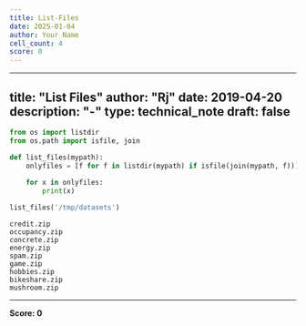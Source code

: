 ```yaml
---
title: List-Files
date: 2025-01-04
author: Your Name
cell_count: 4
score: 0
---
```


---
title: "List Files"
author: "Rj"
date: 2019-04-20
description: "-"
type: technical_note
draft: false
---

```python
from os import listdir
from os.path import isfile, join
```


```python
def list_files(mypath):
    onlyfiles = [f for f in listdir(mypath) if isfile(join(mypath, f))]
    
    for x in onlyfiles:
        print(x)
```


```python
list_files('/tmp/datasets')
```

    credit.zip
    occupancy.zip
    concrete.zip
    energy.zip
    spam.zip
    game.zip
    hobbies.zip
    bikeshare.zip
    mushroom.zip



---
**Score: 0**